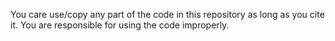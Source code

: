 You care use/copy any part of the code in this repository as long as you cite it.
You are responsible for using the code improperly.
